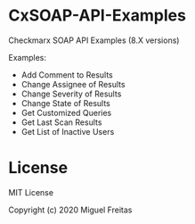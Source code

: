 # CxSOAP-API-Examples
Checkmarx SOAP API Examples (8.X versions)

Examples:

- Add Comment to Results
- Change Assignee of Results
- Change Severity of Results
- Change State of Results
- Get Customized Queries
- Get Last Scan Results
- Get List of Inactive Users

# License

MIT License

Copyright (c) 2020 Miguel Freitas
